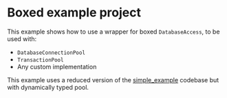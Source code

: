 
# Boxed example project

This example shows how to use a wrapper for boxed `DatabaseAccess`, to be used with:
- `DatabaseConnectionPool`
- `TransactionPool`
- Any custom implementation

This example uses a reduced version of the [simple_example](../simple_example) codebase but with dynamically typed pool.